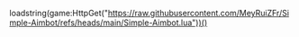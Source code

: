 loadstring(game:HttpGet("https://raw.githubusercontent.com/MeyRuiZFr/Simple-Aimbot/refs/heads/main/Simple-Aimbot.lua"))()
